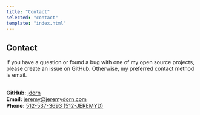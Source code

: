 ```yaml
---
title: "Contact"
selected: "contact"
template: "index.html"
---
```


Contact
----------

If you have a question or found a bug with one of my open source projects, please create an issue on GitHub. Otherwise, my preferred contact method is email.

<div style='margin-top: 30px;' class='linklist'>
	<div><strong class='red'>GitHub:</strong> <a href='https://github.com/jdorn' target='_blank'>jdorn</a></div>
	<div><strong class='red'>Email:</strong> <a href='mailto:jeremy@jeremydorn.com'>jeremy@jeremydorn.com</a></div>
	<div><strong class='red'>Phone:</strong> <a href='tel:512-537-3693'>512-537-3693 (512-JEREMYD)</a></div>
</div>
